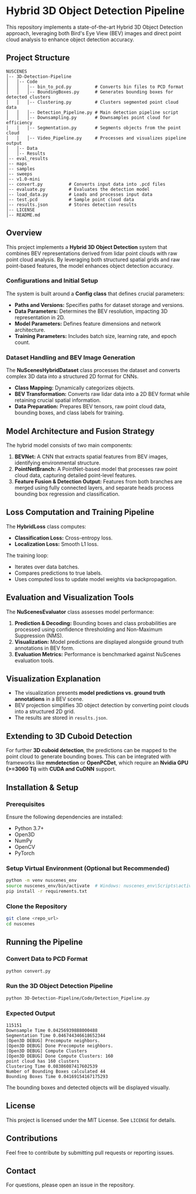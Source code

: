 # Hybrid 3D Object Detection Pipeline

This repository implements a state-of-the-art Hybrid 3D Object Detection approach, leveraging both Bird's Eye View (BEV) images and direct point cloud analysis to enhance object detection accuracy.

## Project Structure
```
NUSCENES
│-- 3D-Detection-Pipeline
│   │-- Code
│   │   │-- bin_to_pcd.py         # Converts bin files to PCD format
│   │   │-- BoundingBoxes.py      # Generates bounding boxes for detected clusters
│   │   │-- Clustering.py         # Clusters segmented point cloud data
│   │   │-- Detection_Pipeline.py # Main detection pipeline script
│   │   │-- Downsampling.py       # Downsamples point cloud for efficiency
│   │   │-- Segmentation.py       # Segments objects from the point cloud
│   │   │-- Video_Pipeline.py     # Processes and visualizes pipeline output
│   │-- Data
│   │-- Results
│-- eval_results
│-- maps
│-- samples
│-- sweeps
│-- v1.0-mini
│-- convert.py          # Converts input data into .pcd files
│-- evaluate.py         # Evaluates the detection model
│-- load_data.py        # Loads and processes input data
│-- test.pcd            # Sample point cloud data
│-- results.json        # Stores detection results
│-- LICENSE
│-- README.md
```

## Overview
This project implements a **Hybrid 3D Object Detection** system that combines BEV representations derived from lidar point clouds with raw point cloud analysis. By leveraging both structured spatial grids and raw point-based features, the model enhances object detection accuracy.

### Configurations and Initial Setup
The system is built around a **Config class** that defines crucial parameters:
- **Paths and Versions:** Specifies paths for dataset storage and versions.
- **Data Parameters:** Determines the BEV resolution, impacting 3D representation in 2D.
- **Model Parameters:** Defines feature dimensions and network architecture.
- **Training Parameters:** Includes batch size, learning rate, and epoch count.

### Dataset Handling and BEV Image Generation
The **NuScenesHybridDataset** class processes the dataset and converts complex 3D data into a structured 2D format for CNNs.
- **Class Mapping:** Dynamically categorizes objects.
- **BEV Transformation:** Converts raw lidar data into a 2D BEV format while retaining crucial spatial information.
- **Data Preparation:** Prepares BEV tensors, raw point cloud data, bounding boxes, and class labels for training.

## Model Architecture and Fusion Strategy
The hybrid model consists of two main components:
1. **BEVNet:** A CNN that extracts spatial features from BEV images, identifying environmental structure.
2. **PointNetBranch:** A PointNet-based model that processes raw point cloud data, capturing detailed point-level features.
3. **Feature Fusion & Detection Output:** Features from both branches are merged using fully connected layers, and separate heads process bounding box regression and classification.

## Loss Computation and Training Pipeline
The **HybridLoss** class computes:
- **Classification Loss:** Cross-entropy loss.
- **Localization Loss:** Smooth L1 loss.

The training loop:
- Iterates over data batches.
- Compares predictions to true labels.
- Uses computed loss to update model weights via backpropagation.

## Evaluation and Visualization Tools
The **NuScenesEvaluator** class assesses model performance:
1. **Prediction & Decoding:** Bounding boxes and class probabilities are processed using confidence thresholding and Non-Maximum Suppression (NMS).
2. **Visualization:** Model predictions are displayed alongside ground truth annotations in BEV form.
3. **Evaluation Metrics:** Performance is benchmarked against NuScenes evaluation tools.

## Visualization Explanation
- The visualization presents **model predictions vs. ground truth annotations** in a BEV scene.
- BEV projection simplifies 3D object detection by converting point clouds into a structured 2D grid.
- The results are stored in `results.json`.

## Extending to 3D Cuboid Detection
For further **3D cuboid detection**, the predictions can be mapped to the point cloud to generate bounding boxes. This can be integrated with frameworks like **mmdetection** or **OpenPCDet**, which require an **Nvidia GPU (>=3060 Ti)** with **CUDA and CuDNN** support.

## Installation & Setup
### Prerequisites
Ensure the following dependencies are installed:
- Python 3.7+
- Open3D
- NumPy
- OpenCV
- PyTorch

### Setup Virtual Environment (Optional but Recommended)
```sh
python -m venv nuscenes_env
source nuscenes_env/bin/activate  # Windows: nuscenes_env\Scripts\activate
pip install -r requirements.txt
```

### Clone the Repository
```sh
git clone <repo_url>
cd nuscenes
```

## Running the Pipeline
### Convert Data to PCD Format
```sh
python convert.py
```

### Run the 3D Object Detection Pipeline
```sh
python 3D-Detection-Pipeline/Code/Detection_Pipeline.py
```

### Expected Output
```
115151
Downsample Time 0.04256939888000488
Segmentation Time 0.046744346618652344
[Open3D DEBUG] Precompute neighbors.
[Open3D DEBUG] Done Precompute neighbors.
[Open3D DEBUG] Compute Clusters
[Open3D DEBUG] Done Compute Clusters: 160
point cloud has 160 clusters
Clustering Time 0.08386087417602539
Number of Bounding Boxes calculated 44
Bounding Boxes Time 0.04169154167175293
```

The bounding boxes and detected objects will be displayed visually.

## License
This project is licensed under the MIT License. See `LICENSE` for details.

## Contributions
Feel free to contribute by submitting pull requests or reporting issues.

## Contact
For questions, please open an issue in the repository.

